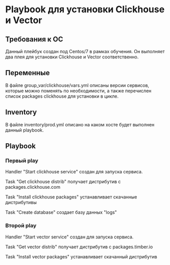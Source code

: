 # Playbook для установки Clickhouse и Vector

## Требования к ОС

Данный плейбук создан под Centos/7 в рамках обучения.
Он выполняет два плея для установки Clickhouse и Vector соответственно.

## Переменные 

В файле group_var/clickhouse/vars.yml описаны версии сервисов, которые можно поменять по необходимости, а также перечислен список packages clickhouse для установки в цикле.

## Inventory

В файле inventory/prod.yml описано на каком хосте будет выполнен данный playbook.

## Playbook

### Первый play

Handler "Start clickhouse service" создан для запуска сервиса.

Task "Get clickhouse distrib" получает дистрибутив с packages.clickhouse.com

Task "Install clickhouse packages" устанавливает скачанные дистрибутивы

Task "Create database" создает базу данных "logs" 

### Второй play

Handler "Start vector service" создан для запуска сервиса.

Task "Get vector distrib" получает дистрибутив с packages.timber.io

Task "Install vector packages" устанавливает скачанный дистрибутив
